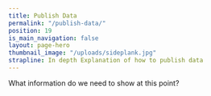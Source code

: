 ```yaml
---
title: Publish Data
permalink: "/publish-data/"
position: 19
is_main_navigation: false
layout: page-hero
thumbnail_image: "/uploads/sideplank.jpg"
strapline: In depth Explanation of how to publish data
---
```


<article>
<div class="one" markdown="1">
What information do we need to show at this point?
<!-- [Simple Use Data]( {{ site.baseurl }}{% link simple-use.md %}){: .button-primary} -->

</div>
</article>